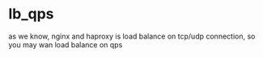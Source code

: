 # lb_qps
as we know, nginx and haproxy is load balance on tcp/udp connection, so you may wan load balance on qps 
